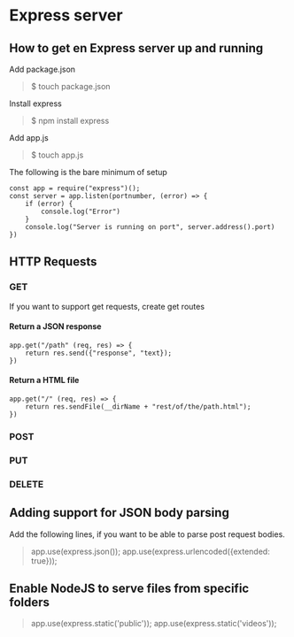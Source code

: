 # Express server

## How to get en Express server up and running

Add package.json
> $ touch package.json

Install express
> $ npm install express

Add app.js
> $ touch app.js

The following is the bare minimum of setup

```
const app = require("express")();
const server = app.listen(portnumber, (error) => {
    if (error) {
        console.log("Error")
    }
    console.log("Server is running on port", server.address().port)
})
```

## HTTP Requests

### GET

If you want to support get requests, create get routes

#### Return a JSON response

```
app.get("/path" (req, res) => {
    return res.send({"response", "text});
})

```

#### Return a HTML file

```
app.get("/" (req, res) => {
    return res.sendFile(__dirName + "rest/of/the/path.html");
})
```


### POST

### PUT

### DELETE

## Adding support for JSON body parsing

Add the following lines, if you want to be able to parse post request bodies.

> app.use(express.json());
> app.use(express.urlencoded({extended: true}));

## Enable NodeJS to serve files from specific folders

> app.use(express.static('public'));
> app.use(express.static('videos'));